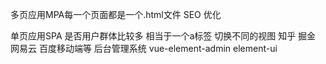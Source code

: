 多页应用MPA每一个页面都是一个.html文件 SEO 优化

单页应用SPA
    是否用户群体比较多   相当于一个a标签 切换不同的视图
    知乎 掘金  网易云 百度移动端等
    后台管理系统  vue-element-admin
    element-ui

    



